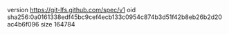version https://git-lfs.github.com/spec/v1
oid sha256:0a0161338edf45bc9cef4ecb133c0954c874b3d51f42b8eb26b2d20ac4b6f096
size 164784
